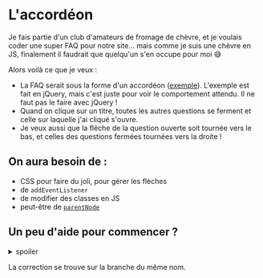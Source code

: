 # L'accordéon

Je fais partie d'un club d'amateurs de fromage de chèvre, et je voulais coder une super FAQ pour notre site… mais comme je suis une chèvre en JS, finalement il faudrait que quelqu'un s'en occupe pour moi :sweat_smile:

Alors voilà ce que je veux :

- La FAQ serait sous la forme d'un accordéon ([exemple](https://jqueryui.com/accordion/)). L'exemple est fait en jQuery, mais c'est juste pour voir le comportement attendu. Il ne faut pas le faire avec jQuery !
- Quand on clique sur un titre, toutes les autres questions se ferment et celle sur laquelle j'ai cliqué s'ouvre.
- Je veux aussi que la flèche de la question ouverte soit tournée vers le bas, et celles des questions fermées tournées vers la droite !

## On aura besoin de :

- CSS pour faire du joli, pour gérer les flèches
- de `addEventListener`
- de modifier des classes en JS
- peut-être de [`parentNode`](https://developer.mozilla.org/fr/docs/Web/API/Node/parentNode)

## Un peu d'aide pour commencer ?

<details>
  <summary>spoiler</summary>
  Voilà quelques étapes pour bien démarrer :
  
  * Faire un module JS pour organiser le code au mieux.
  * Dans la méthode `init`, trouver tous les titres et écouter leurs clics.
  * Vérifier au clic que la cible du clic est bien le h2 (la flèche étant probablement _dans_ le h2, le clic se déclenche aussi quand on clique dessus, mais c'est bien le h2 qui doit être la cible). Si ce n'est pas le cas, on recible le h2 avec `parentNode`. Whoua c'est compliqué ! Pourquoi pas faire une première version sans flèche :thinking_face:
  * On modifie les classes CSS pour créer l'effet d'accordéon.  
</details>

La correction se trouve sur la branche du même nom.
